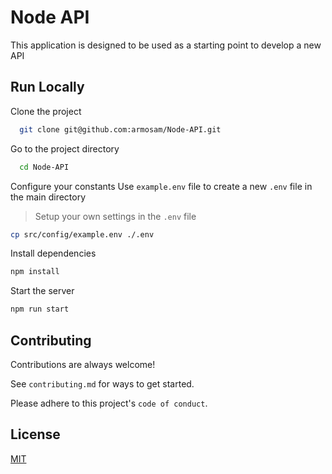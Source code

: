  
# Node API  
This application is designed to be used as a starting point to develop a new API

## Run Locally  

Clone the project  

~~~bash  
  git clone git@github.com:armosam/Node-API.git
~~~

Go to the project directory  

~~~bash  
  cd Node-API
~~~

Configure your constants
Use `example.env` file to create a new `.env` file in the main directory

>Setup your own settings in the `.env` file
~~~bash  
cp src/config/example.env ./.env
~~~



Install dependencies  

~~~bash  
npm install
~~~

Start the server  

~~~bash  
npm run start
~~~

## Contributing  

Contributions are always welcome!  

See `contributing.md` for ways to get started.  

Please adhere to this project's `code of conduct`.  

## License  

[MIT](https://choosealicense.com/licenses/mit/)
